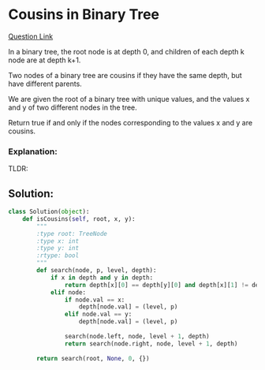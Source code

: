 # Cousins in Binary Tree  

[Question Link](https://leetcode.com/problems/cousins-in-binary-tree/)  

In a binary tree, the root node is at depth 0, and children of each depth k node are at depth k+1.  

Two nodes of a binary tree are cousins if they have the same depth, but have different parents.  

We are given the root of a binary tree with unique values, and the values x and y of two different nodes in the tree.  

Return true if and only if the nodes corresponding to the values x and y are cousins.  

### Explanation:
TLDR: 

## Solution:
```Python
class Solution(object):
    def isCousins(self, root, x, y):
        """
        :type root: TreeNode
        :type x: int
        :type y: int
        :rtype: bool
        """
        def search(node, p, level, depth):
            if x in depth and y in depth:
                return depth[x][0] == depth[y][0] and depth[x][1] != depth[y][1]
            elif node:
                if node.val == x:
                    depth[node.val] = (level, p)
                elif node.val == y:
                    depth[node.val] = (level, p)
                    
                search(node.left, node, level + 1, depth)
                return search(node.right, node, level + 1, depth)
        
        return search(root, None, 0, {})
                
```

